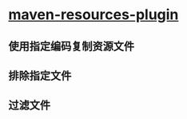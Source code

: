 # [maven-resources-plugin](http://maven.apache.org/plugins/maven-resources-plugin/index.html)

## 使用指定编码复制资源文件

## 排除指定文件

## 过滤文件

